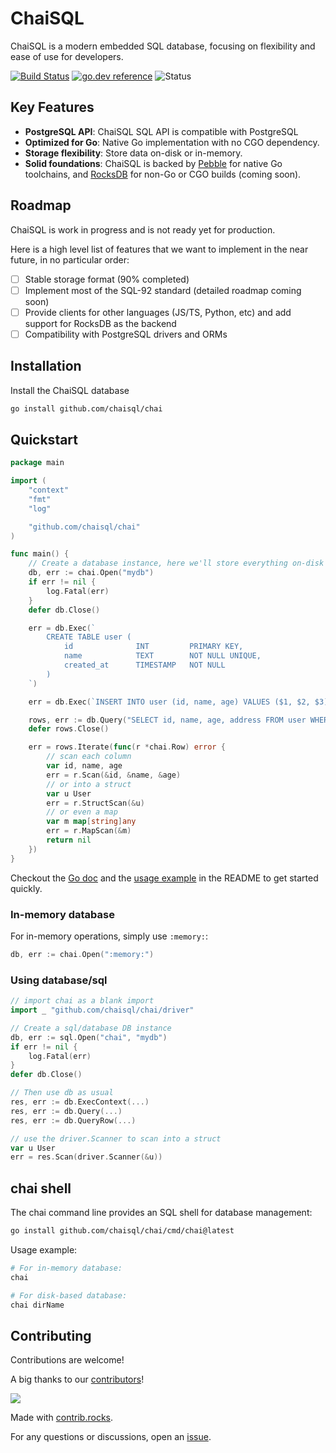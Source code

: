 # ChaiSQL

ChaiSQL is a modern embedded SQL database, focusing on flexibility and ease of use for developers.

[![Build Status](https://github.com/chaisql/chai/actions/workflows/go.yml/badge.svg)](https://github.com/chaisql/chai/actions/workflows/go.yml)
[![go.dev reference](https://img.shields.io/badge/go.dev-reference-007d9c?logo=go&logoColor=white&style=flat-square)](https://pkg.go.dev/github.com/chaisql/chai)
![Status](https://img.shields.io/badge/Project%20Stage-Development-yellow)

## Key Features

- **PostgreSQL API**: ChaiSQL SQL API is compatible with PostgreSQL
- **Optimized for Go**: Native Go implementation with no CGO dependency.
- **Storage flexibility**: Store data on-disk or in-memory.
- **Solid foundations**: ChaiSQL is backed by [Pebble](https://github.com/cockroachdb/pebble) for native Go toolchains, and [RocksDB](https://rocksdb.org/) for non-Go or CGO builds (coming soon).

## Roadmap

ChaiSQL is work in progress and is not ready yet for production.

Here is a high level list of features that we want to implement in the near future, in no particular order:

- [ ] Stable storage format (90% completed)
- [ ] Implement most of the SQL-92 standard (detailed roadmap coming soon)
- [ ] Provide clients for other languages (JS/TS, Python, etc) and add support for RocksDB as the backend
- [ ] Compatibility with PostgreSQL drivers and ORMs

## Installation

Install the ChaiSQL database

```bash
go install github.com/chaisql/chai
```

## Quickstart

```go
package main

import (
    "context"
    "fmt"
    "log"

    "github.com/chaisql/chai"
)

func main() {
    // Create a database instance, here we'll store everything on-disk
    db, err := chai.Open("mydb")
    if err != nil {
        log.Fatal(err)
    }
    defer db.Close()

    err = db.Exec(`
        CREATE TABLE user (
            id              INT         PRIMARY KEY,
            name            TEXT        NOT NULL UNIQUE,
            created_at      TIMESTAMP   NOT NULL
        )
    `)

    err = db.Exec(`INSERT INTO user (id, name, age) VALUES ($1, $2, $3)`, 20, "foo", 40)

    rows, err := db.Query("SELECT id, name, age, address FROM user WHERE age >= $1", 18)
    defer rows.Close()

    err = rows.Iterate(func(r *chai.Row) error {
        // scan each column
        var id, name, age
        err = r.Scan(&id, &name, &age)
        // or into a struct
        var u User
        err = r.StructScan(&u)
        // or even a map
        var m map[string]any
        err = r.MapScan(&m)
        return nil
    })
}
```

Checkout the [Go doc](https://pkg.go.dev/github.com/chaisql/chai) and the [usage example](#usage) in the README to get started quickly.

### In-memory database

For in-memory operations, simply use `:memory:`:

```go
db, err := chai.Open(":memory:")
```

### Using database/sql

```go
// import chai as a blank import
import _ "github.com/chaisql/chai/driver"

// Create a sql/database DB instance
db, err := sql.Open("chai", "mydb")
if err != nil {
    log.Fatal(err)
}
defer db.Close()

// Then use db as usual
res, err := db.ExecContext(...)
res, err := db.Query(...)
res, err := db.QueryRow(...)

// use the driver.Scanner to scan into a struct
var u User
err = res.Scan(driver.Scanner(&u))
```

## chai shell

The chai command line provides an SQL shell for database management:

```bash
go install github.com/chaisql/chai/cmd/chai@latest
```

Usage example:

```bash
# For in-memory database:
chai

# For disk-based database:
chai dirName
```

## Contributing

Contributions are welcome!

A big thanks to our [contributors](https://github.com/chaisql/chai/graphs/contributors)!

<a href="https://github.com/chaisql/chai/graphs/contributors">
  <img src="https://contrib.rocks/image?repo=chaisql/chai" />
</a>

Made with [contrib.rocks](https://contrib.rocks).

For any questions or discussions, open an [issue](https://github.com/chaisql/chai/issues/new).
